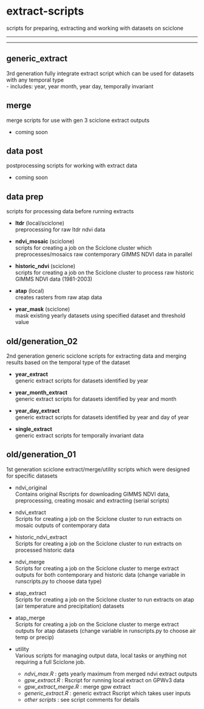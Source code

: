 # extract-scripts

scripts for preparing, extracting and working with datasets on sciclone

--------------------------------------------------
--------------------------------------------------

## generic_extract  
3rd generation fully integrate extract script which can be used for datasets with any temporal type  
    - includes: year, year month, year day, temporally invariant


## merge  
merge scripts for use with gen 3 sciclone extract outputs  
- coming soon


## data post
postprocessing scripts for working with extract data

- coming soon


## data prep 
scripts for processing data before running extracts

- **ltdr** (local/sciclone)  
   preprocessing for raw ltdr ndvi data

- **ndvi_mosaic** (sciclone)  
   scripts for creating a job on the Sciclone cluster which preprocesses/mosaics raw contemporary GIMMS NDVI data in parallel

- **historic_ndvi** (sciclone)  
   scripts for creating a job on the Sciclone cluster to process raw historic GIMMS NDVI data (1981-2003)

- **atap** (local)  
   creates rasters from raw atap data

- **year_mask** (sciclone)  
    mask existing yearly datasets using specified dataset and threshold value
    

## old/generation_02
2nd generation generic sciclone scripts for extracting data and merging results based on the temporal type of the dataset  

- **year_extract**  
    generic extract scripts for datasets identified by year

- **year_month_extract**  
    generic extract scripts for datasets identified by year and month

- **year_day_extract**  
    generic extract scripts for datasets identified by year and day of year

- **single_extract**  
    generic extract scripts for temporally invariant data


## old/generation_01
1st generation sciclone extract/merge/utility scripts which were designed for specific datasets

- ndvi_original  
    Contains original Rscripts for downloading GIMMS NDVI data, preprocessing, creating mosaic and extracting (serial scripts)

- ndvi_extract  
    Scripts for creating a job on the Sciclone cluster to run extracts on mosaic outputs of contemporary data

- historic_ndvi_extract  
    Scripts for creating a job on the Sciclone cluster to run extracts on processed historic data

- ndvi_merge  
    Scripts for creating a job on the Sciclone cluster to merge extract outputs for both contemporary and historic data (change variable in runscripts.py to choose data type)

- atap_extract  
    Scripts for creating a job on the Sciclone cluster to run extracts on atap (air temperature and precipitation) datasets

- atap_merge  
    Scripts for creating a job on the Sciclone cluster to merge extract outputs for atap datasets (change variable in runscripts.py to choose air temp or precip)

- utility  
    Various scripts for managing output data, local tasks or anything not requiring a full Sciclone job.
    - _ndvi_max.R_ : gets yearly maximum from merged ndvi extract outputs
    - _gpw_extract.R_ : Rscript for running local extract on GPWv3 data
    - _gpw_extract_merge.R_ : merge gpw extract
    - _generic_extract.R_ : generic extract Rscript which takes user inputs
    - _other scripts_ : see script comments for details

